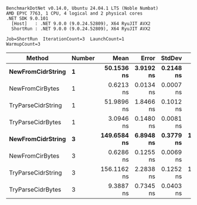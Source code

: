 ```

BenchmarkDotNet v0.14.0, Ubuntu 24.04.1 LTS (Noble Numbat)
AMD EPYC 7763, 1 CPU, 4 logical and 2 physical cores
.NET SDK 9.0.101
  [Host]   : .NET 9.0.0 (9.0.24.52809), X64 RyuJIT AVX2
  ShortRun : .NET 9.0.0 (9.0.24.52809), X64 RyuJIT AVX2

Job=ShortRun  IterationCount=3  LaunchCount=1  
WarmupCount=3  

```
| Method             | Number | Mean        | Error     | StdDev    | Min         | Max         | Allocated |
|------------------- |------- |------------:|----------:|----------:|------------:|------------:|----------:|
| **NewFromCidrString**  | **1**      |  **50.1536 ns** | **3.9192 ns** | **0.2148 ns** |  **50.0295 ns** |  **50.4017 ns** |         **-** |
| NewFromCirBytes    | 1      |   0.6213 ns | 0.0134 ns | 0.0007 ns |   0.6205 ns |   0.6220 ns |         - |
| TryParseCidrString | 1      |  51.9896 ns | 1.8466 ns | 0.1012 ns |  51.8737 ns |  52.0609 ns |         - |
| TryParseCidrBytes  | 1      |   3.0946 ns | 0.1480 ns | 0.0081 ns |   3.0895 ns |   3.1039 ns |         - |
| **NewFromCidrString**  | **3**      | **149.6584 ns** | **6.8948 ns** | **0.3779 ns** | **149.2448 ns** | **149.9856 ns** |         **-** |
| NewFromCirBytes    | 3      |   0.6286 ns | 0.1255 ns | 0.0069 ns |   0.6218 ns |   0.6356 ns |         - |
| TryParseCidrString | 3      | 156.1162 ns | 2.2838 ns | 0.1252 ns | 156.0095 ns | 156.2540 ns |         - |
| TryParseCidrBytes  | 3      |   9.3887 ns | 0.7345 ns | 0.0403 ns |   9.3651 ns |   9.4352 ns |         - |
